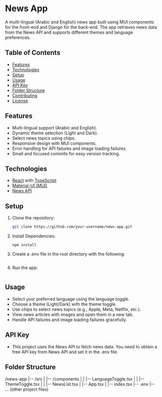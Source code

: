 # News App

A multi-lingual (Arabic and English) news app built using MUI components for the front-end and Django for the back-end. The app retrieves news data from the News API and supports different themes and language preferences.

## Table of Contents

- [Features](#features)
- [Technologies](#technologies)
- [Setup](#setup)
- [Usage](#usage)
- [API Key](#api-key)
- [Folder Structure](#folder-structure)
- [Contributing](#contributing)
- [License](#license)

## Features

- Multi-lingual support (Arabic and English).
- Dynamic theme selection (Light and Dark).
- Select news topics using chips.
- Responsive design with MUI components.
- Error handling for API failures and image loading failures.
- Small and focused commits for easy version tracking.

## Technologies

- [React](https://reactjs.org/) with [TypeScript](https://www.typescriptlang.org/)
- [Material-UI (MUI)](https://mui.com/)
- [News API](https://newsapi.org/)

## Setup

1. Clone the repository:

   ```bash
   git clone https://github.com/your-username/news-app.git
   ```

2. Install Dependencies:

   ```cd mui-news-app
   npm install
   ```

3. Create a .env file in the root directory with the following:

   ```REACT_APP_NEWS_API_KEY=your-news-api-key

   ```

4. Run the app:

   ```npm start

   ```

## Usage

- Select your preferred language using the language toggle.
- Choose a theme (Light/Dark) with the theme toggle.
- Use chips to select news topics (e.g., Apple, Meta, Netflix, etc.).
- View news articles with images and open them in a new tab.
- Handle API failures and image loading failures gracefully.

## API Key

- This project uses the News API to fetch news data. You need to obtain a free API key from News API and set it in the .env file.

## Folder Structure

/news-app
|-- /src
| |-- /components
| | |-- LanguageToggle.tsx
| | |-- ThemeToggle.tsx
| | |-- NewsList.tsx
| |-- App.tsx
| |-- index.tsx
|-- .env
|-- ... (other project files)
